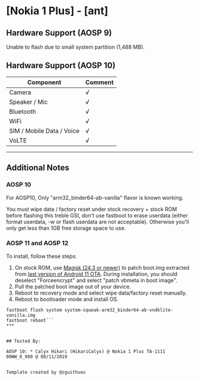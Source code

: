 # [Nokia 1 Plus] - [ant]

## Hardware Support (AOSP 9)

Unable to flash due to small system partition (1,488 MB).

## Hardware Support (AOSP 10)

| Component                 |      Comment                                              |
|---------------------------|-----------------------------------------------------------|
| Camera                    | √                                                         |
| Speaker / Mic             | √                                                         |
| Bluetooth                 | √                                                         |
| WiFi                      | √                                                         |
| SIM / Mobile Data / Voice | √                                                         |
| VoLTE                     | √                                                         |

***
## Additional Notes

### AOSP 10
For AOSP10, Only "arm32_binder64-ab-vanilla" flavor is known working.

You must wipe data / factory reset under stock recovery + stock ROM before flashing this treble GSI, don't use fastboot to erase userdata (either format userdata, -w or flash userdata are not acceptable). Otherwise you'll only get less than 1GB free storage space to use.

### AOSP 11 and AOSP 12

To install, follow these steps:
1. On stock ROM, use [Magisk (24.3 or newer)](https://github.com/topjohnwu/Magisk/releases/) to patch boot.img extracted from [last version of Android 11 OTA](https://android.googleapis.com/packages/ota-api/package/0abc215a4a29b1800c35cbc27fe36767a03b1977.zip). During installation, you should deselect "Forceencrypt" and select "patch vbmeta in boot image".
2. Pull the patched boot image out of your device.
3. Reboot to recovery mode and select wipe data/factory reset manually.
4. Reboot to bootloader mode and install OS.
```fastboot flash boot magisk_patched-25200_XXXXX.img
fastboot flash system system-squeak-arm32_binder64-ab-vndklite-vanilla.img
fastboot reboot```
***


## Tested By:

AOSP 10: * Calyx Hikari (HikariCalyx) @ Nokia 1 Plus TA-1111 00WW_0_980 @ 08/11/2019


Template created by @zguithues